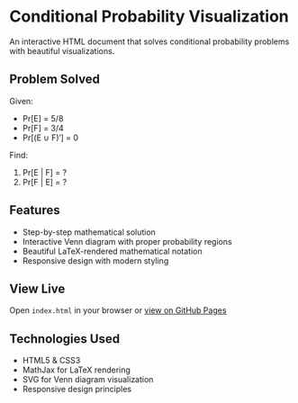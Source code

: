 # Conditional Probability Visualization

An interactive HTML document that solves conditional probability problems with beautiful visualizations.

## Problem Solved
Given:
- Pr[E] = 5/8
- Pr[F] = 3/4  
- Pr[(E ∪ F)′] = 0

Find:
1. Pr[E | F] = ?
2. Pr[F | E] = ?

## Features
- Step-by-step mathematical solution
- Interactive Venn diagram with proper probability regions
- Beautiful LaTeX-rendered mathematical notation
- Responsive design with modern styling

## View Live
Open `index.html` in your browser or [view on GitHub Pages](https://yourusername.github.io/your-repo-name)

## Technologies Used
- HTML5 & CSS3
- MathJax for LaTeX rendering
- SVG for Venn diagram visualization
- Responsive design principles
